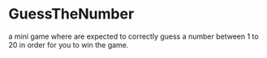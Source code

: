 # GuessTheNumber

a mini game where are expected to correctly guess a number between 1 to 20 in order for you to win the game.
